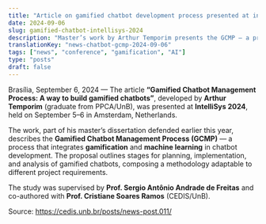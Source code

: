 ```yaml
---
title: "Article on gamified chatbot development process presented at international conference"
date: 2024-09-06
slug: gamified-chatbot-intellisys-2024
description: "Master’s work by Arthur Temporim presents the GCMP — a process that integrates gamification and machine learning to develop chatbots — at IntelliSys 2024 (Amsterdam)."
translationKey: "news-chatbot-gcmp-2024-09-06"
tags: ["news", "conference", "gamification", "AI"]
type: "posts"
draft: false
---
```


Brasília, September 6, 2024 — The article **“Gamified Chatbot Management Process: A way to build gamified chatbots”**, developed by **Arthur Temporim** (graduate from PPCA/UnB), was presented at **IntelliSys 2024**, held on September 5–6 in Amsterdam, Netherlands.

The work, part of his master’s dissertation defended earlier this year, describes the **Gamified Chatbot Management Process (GCMP)** — a process that integrates **gamification** and **machine learning** in chatbot development. The proposal outlines stages for planning, implementation, and analysis of gamified chatbots, composing a methodology adaptable to different project requirements.

The study was supervised by **Prof. Sergio Antônio Andrade de Freitas** and co-authored with **Prof. Cristiane Soares Ramos** (CEDIS/UnB).

Source: https://cedis.unb.br/posts/news-post.011/

